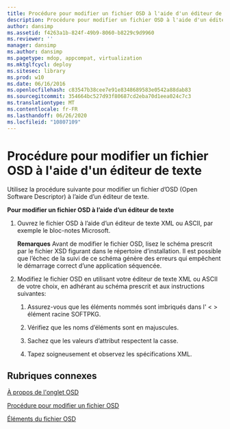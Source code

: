 ```yaml
---
title: Procédure pour modifier un fichier OSD à l'aide d'un éditeur de texte
description: Procédure pour modifier un fichier OSD à l'aide d'un éditeur de texte
author: dansimp
ms.assetid: f4263a1b-824f-49b9-8060-b8229c9d9960
ms.reviewer: ''
manager: dansimp
ms.author: dansimp
ms.pagetype: mdop, appcompat, virtualization
ms.mktglfcycl: deploy
ms.sitesec: library
ms.prod: w10
ms.date: 06/16/2016
ms.openlocfilehash: c83547b38cee7e91e8348689583e0542a88dab83
ms.sourcegitcommit: 354664bc527d93f80687cd2eba70d1eea024c7c3
ms.translationtype: MT
ms.contentlocale: fr-FR
ms.lasthandoff: 06/26/2020
ms.locfileid: "10807109"
---
```

# Procédure pour modifier un fichier OSD à l'aide d'un éditeur de texte


Utilisez la procédure suivante pour modifier un fichier d’OSD (Open Software Descriptor) à l’aide d’un éditeur de texte.

**Pour modifier un fichier OSD à l’aide d’un éditeur de texte**

1.  Ouvrez le fichier OSD à l’aide d’un éditeur de texte XML ou ASCII, par exemple le bloc-notes Microsoft.

    **Remarques**  Avant de modifier le fichier OSD, lisez le schéma prescrit par le fichier XSD figurant dans le répertoire d’installation. Il est possible que l’échec de la suivi de ce schéma génère des erreurs qui empêchent le démarrage correct d’une application séquencée.

     

2.  Modifiez le fichier OSD en utilisant votre éditeur de texte XML ou ASCII de votre choix, en adhérant au schéma prescrit et aux instructions suivantes:

    1.  Assurez-vous que les éléments nommés sont imbriqués dans l' &lt; &gt; élément racine SOFTPKG.

    2.  Vérifiez que les noms d’éléments sont en majuscules.

    3.  Sachez que les valeurs d’attribut respectent la casse.

    4.  Tapez soigneusement et observez les spécifications XML.

## Rubriques connexes


[À propos de l'onglet OSD](about-the-osd-tab.md)

[Procédure pour modifier un fichier OSD](how-to-edit-an-osd-file.md)

[Éléments du fichier OSD](osd-file-elements.md)

 

 





